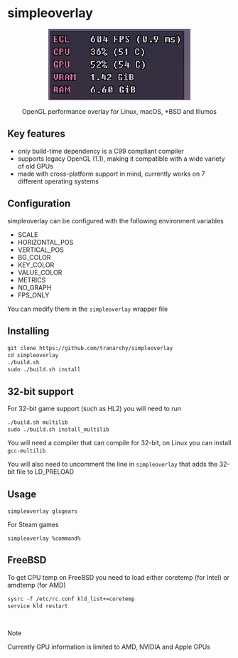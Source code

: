 # simpleoverlay
<p align="center">
<img src="./preview.gif"/>
</p>

<p align="center">OpenGL performance overlay for Linux, macOS, *BSD and Illumos</p>

## Key features

- only build-time dependency is a C99 compliant compiler
- supports legacy OpenGL (1.1), making it compatible with a wide variety of old GPUs
- made with cross-platform support in mind, currently works on 7 different operating systems

## Configuration

simpleoverlay can be configured with the following environment variables

- SCALE
- HORIZONTAL_POS
- VERTICAL_POS
- BG_COLOR
- KEY_COLOR
- VALUE_COLOR
- METRICS
- NO_GRAPH
- FPS_ONLY

You can modify them in the `simpleoverlay` wrapper file

## Installing

```
git clone https://github.com/tranarchy/simpleoverlay
cd simpleoverlay
./build.sh
sudo ./build.sh install
```

## 32-bit support

For 32-bit game support (such as HL2) you will need to run

```
./build.sh multilib
sudo ./build.sh install_multilib
```

You will need a compiler that can compile for 32-bit, on Linux you can install `gcc-multilib`

You will also need to uncomment the line in `simpleoverlay` that adds the 32-bit file to LD_PRELOAD


## Usage

```
simpleoverlay glxgears
```

For Steam games

```
simpleoverlay %command%
```

## FreeBSD

To get CPU temp on FreeBSD you need to load either coretemp (for Intel) or amdtemp (for AMD)

```
sysrc -f /etc/rc.conf kld_list+=coretemp
service kld restart
```

<br>

> [!NOTE]
> Currently GPU information is limited to AMD, NVIDIA and Apple GPUs
